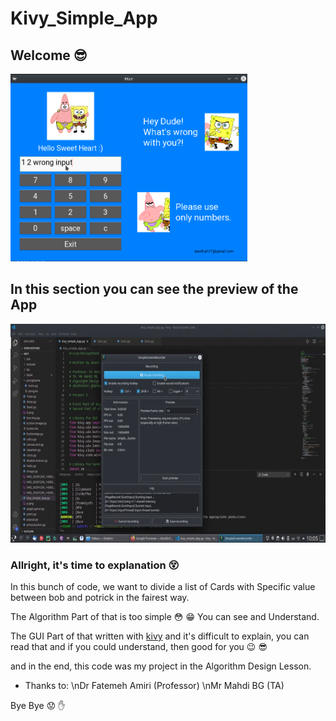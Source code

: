 # Kivy_Simple_App
## Welcome :sunglasses:

<img src="demo.png" alt="a demo pic of app" height="300">



## In this section you can see the preview of the App
<img src="demo.gif" height="350">



### Allright, it's time to explanation :dizzy_face:

In this bunch of code, we want to divide a list of Cards with Specific value between bob and potrick in the fairest way.

The Algorithm Part of that is too simple :flushed: :grin: You can see and Understand.

The GUI Part of that written with [kivy](https://kivy.org/#home) and it's difficult to explain, you can read that and if you could understand, then good for you :wink: :sunglasses:

and in the end, this code was my project in the Algorithm Design Lesson.

- Thanks to:
        \nDr Fatemeh Amiri (Professor)
        \nMr Mahdi BG (TA)
 
 
 
 
Bye Bye :worried: :hand:
